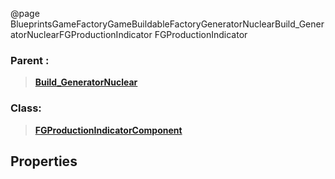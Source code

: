@page BlueprintsGameFactoryGameBuildableFactoryGeneratorNuclearBuild_GeneratorNuclearFGProductionIndicator FGProductionIndicator
### Parent :
<b><a href="_blueprints_game_factory_game_buildable_factory_generator_nuclear_build__generator_nuclear.html"><blockquote>Build_GeneratorNuclear</blockquote></a></b>
### Class:
<b><a href="_class_script_f_g_production_indicator_component.html"><blockquote>FGProductionIndicatorComponent</blockquote></a></b>
## Properties
